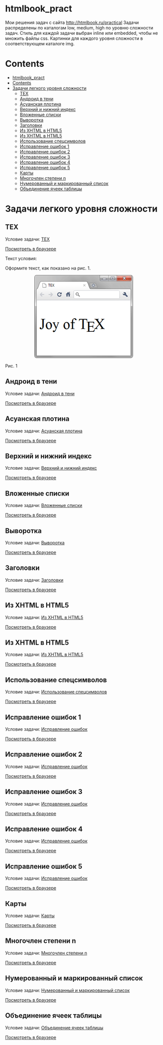 # htmlbook_pract
Мои решения задач с сайта http://htmlbook.ru/practical
Задачи распределены по каталогам low, medium, high по уровню сложности задач.
Стиль для каждой задачи выбран inline или embedded, чтобы не множить файлы css.
Картинки для каждого уровня сложности в соответствующем каталоге img.

<!-- # Содержание -->
# Contents
- [htmlbook_pract](#htmlbook_pract)
- [Contents](#contents)
- [Задачи легкого уровня сложности](#задачи-легкого-уровня-сложности)
  - [TEX](#tex)
  - [Андроид в тени](#андроид-в-тени)
  - [Асуанская плотина](#асуанская-плотина)
  - [Верхний и нижний индекс](#верхний-и-нижний-индекс)
  - [Вложенные списки](#вложенные-списки)
  - [Выворотка](#выворотка)
  - [Заголовки](#заголовки)
  - [Из XHTML в HTML5](#из-xhtml-в-html5)
  - [Из XHTML в HTML5](#из-xhtml-в-html5-1)
  - [Использование спецсимволов](#использование-спецсимволов)
  - [Исправление ошибок 1](#исправление-ошибок-1)
  - [Исправление ошибок 2](#исправление-ошибок-2)
  - [Исправление ошибок 3](#исправление-ошибок-3)
  - [Исправление ошибок 4](#исправление-ошибок-4)
  - [Исправление ошибок 5](#исправление-ошибок-5)
  - [Карты](#карты)
  - [Многочлен степени n](#многочлен-степени-n)
  - [Нумерованный и маркированный список](#нумерованный-и-маркированный-список)
  - [Объединение ячеек таблицы](#объединение-ячеек-таблицы)
# Задачи легкого уровня сложности 
## TEX
Условие задачи: [TEX](http://htmlbook.ru/practical/tex)

[Посмотреть в браузере](https://raw.githack.com/lightforce2017/htmlbook_pract/master/1_low/TEX.html)

Текст условия:

Оформите текст, как показано на рис. 1.
<p align="center">
    <img src="/img_tasks/1_low/TEX.png">

Рис. 1
</p>

## Андроид в тени
Условие задачи: [Андроид в тени](http://htmlbook.ru/practical/android-v-teni)

[Посмотреть в браузере](https://raw.githack.com/lightforce2017/htmlbook_pract/master/1_low/TEX.html)

## Асуанская плотина
Условие задачи: [Асуанская плотина](http://htmlbook.ru/practical/asuanskaya-plotina)

[Посмотреть в браузере](https://raw.githack.com/lightforce2017/htmlbook_pract/master/1_low/TEX.html)

## Верхний и нижний индекс
Условие задачи: [Верхний и нижний индекс](http://htmlbook.ru/practical/verkhniy-i-nizhniy-indeks)

[Посмотреть в браузере](https://raw.githack.com/lightforce2017/htmlbook_pract/master/1_low/TEX.html)

## Вложенные списки
Условие задачи: [Вложенные списки](http://htmlbook.ru/practical/vlozhennye-spiski)

[Посмотреть в браузере](https://raw.githack.com/lightforce2017/htmlbook_pract/master/1_low/TEX.html)

## Выворотка
Условие задачи: [Выворотка](http://htmlbook.ru/practical/vyvorotka)

[Посмотреть в браузере](https://raw.githack.com/lightforce2017/htmlbook_pract/master/1_low/TEX.html)

## Заголовки
Условие задачи: [Заголовки](http://htmlbook.ru/practical/zagolovki)

[Посмотреть в браузере](https://raw.githack.com/lightforce2017/htmlbook_pract/master/1_low/TEX.html)

## Из XHTML в HTML5
Условие задачи: [Из XHTML в HTML5](http://htmlbook.ru/practical/iz-xhtml-v-html5)

[Посмотреть в браузере](https://raw.githack.com/lightforce2017/htmlbook_pract/master/1_low/TEX.html)

## Из XHTML в HTML5
Условие задачи: [Из XHTML в HTML5](http://htmlbook.ru/practical/iz-xhtml-v-html5-0)

[Посмотреть в браузере](https://raw.githack.com/lightforce2017/htmlbook_pract/master/1_low/TEX.html)

## Использование спецсимволов
Условие задачи: [Использование спецсимволов](http://htmlbook.ru/practical/ispolzovanie-spetssimvolov)

[Посмотреть в браузере](https://raw.githack.com/lightforce2017/htmlbook_pract/master/1_low/TEX.html)

## Исправление ошибок 1
Условие задачи: [Исправление ошибок](http://htmlbook.ru/practical/ispravlenie-oshibok-1)

[Посмотреть в браузере](https://raw.githack.com/lightforce2017/htmlbook_pract/master/1_low/TEX.html)

## Исправление ошибок 2
Условие задачи: [Исправление ошибок](http://htmlbook.ru/practical/ispravlenie-oshibok)

[Посмотреть в браузере](https://raw.githack.com/lightforce2017/htmlbook_pract/master/1_low/TEX.html)

## Исправление ошибок 3
Условие задачи: [Исправление ошибок](http://htmlbook.ru/practical/ispravlenie-oshibok-3)

[Посмотреть в браузере](https://raw.githack.com/lightforce2017/htmlbook_pract/master/1_low/TEX.html)

## Исправление ошибок 4
Условие задачи: [Исправление ошибок](http://htmlbook.ru/practical/ispravlenie-oshibok-0)

[Посмотреть в браузере](https://raw.githack.com/lightforce2017/htmlbook_pract/master/1_low/TEX.html)

## Исправление ошибок 5
Условие задачи: [Исправление ошибок](http://htmlbook.ru/practical/ispravlenie-oshibok-2)

[Посмотреть в браузере](https://raw.githack.com/lightforce2017/htmlbook_pract/master/1_low/TEX.html)

## Карты
Условие задачи: [Карты](http://htmlbook.ru/practical/karty)

[Посмотреть в браузере](https://raw.githack.com/lightforce2017/htmlbook_pract/master/1_low/TEX.html)

## Многочлен степени n
Условие задачи: [Многочлен степени n](http://htmlbook.ru/practical/mnogochlen-stepeni-n)

[Посмотреть в браузере](https://raw.githack.com/lightforce2017/htmlbook_pract/master/1_low/TEX.html)

## Нумерованный и маркированный список
Условие задачи: [Нумерованный и маркированный список](http://htmlbook.ru/practical/numerovannyy-i-markirovannyy-spisok)

[Посмотреть в браузере](https://raw.githack.com/lightforce2017/htmlbook_pract/master/1_low/TEX.html)

## Объединение ячеек таблицы
Условие задачи: [Объединение ячеек таблицы](http://htmlbook.ru/practical/obedinenie-yacheek-tablitsy)

[Посмотреть в браузере](https://raw.githack.com/lightforce2017/htmlbook_pract/master/1_low/TEX.html)


#